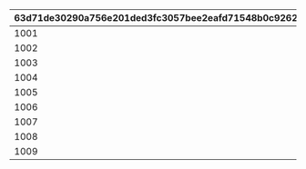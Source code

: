 |63d71de30290a756e201ded3fc3057bee2eafd71548b0c9262661b5bce381a96|cbe1ee8a82304b4b841fb7ad2778b55ecb536511d2ae66a2c1a548d8f009f30a|b2f96152f70192fc0da9d27984d40846b8a89fc24be6e6e373bf1f6f46fc5a92|6506df829dbd10539a7d4f764331c1521305bc68c46bf9a6b5fcc21d2df22b4c|92762c5b63e28519fa23487e3b00911a3c821d1a9909cc07cd20644ca339c2b2|7962afbb217a543c4f1f23f66043c8f1a0c2696e3101f7428b48e70041ad3cc1|7f20026e16aee214830a4a27091dcdd3dd4e751e09f1f373c3d9847124d62630|
| --- | --- | --- | --- | --- | --- | --- |
|1001|2023/09/12 15:00:00|2023/09/10 23:59:59|2023/09/15 11:59:59|2023/09/12|2023/09/11 23:59:59|2023/09/07 12:00:00|
|1002|2023/10/10 15:00:00|2023/10/08 23:59:59|2023/10/13 11:59:59|2023/10/10|2023/10/09 23:59:59|2023/10/05 12:00:00|
|1003|2023/11/09 15:00:00|2023/11/07 23:59:59|2023/11/12 11:59:59|2023/11/09|2023/11/08 23:59:59|2023/11/04 12:00:00|
|1004|2023/12/11 15:00:00|2023/12/09 23:59:59|2023/12/14 11:59:59|2023/12/11|2023/12/10 23:59:59|2023/12/06 12:00:00|
|1005|2024/01/10 15:00:00|2024/01/08 23:59:59|2024/01/13 11:59:59|2024/01/10|2024/01/09 23:59:59|2024/01/05 12:00:00|
|1006|2024/02/08 15:00:00|2024/02/06 23:59:59|2024/02/11 11:59:59|2024/02/08|2024/02/07 23:59:59|2024/02/03 12:00:00|
|1007|2024/03/11 15:00:00|2024/03/09 23:59:59|2024/03/14 11:59:59|2024/03/11|2024/03/10 23:59:59|2024/03/06 12:00:00|
|1008|2024/04/09 15:00:00|2024/04/07 23:59:59|2024/04/12 11:59:59|2024/04/09|2024/04/08 23:59:59|2024/04/04 12:00:00|
|1009|2024/05/08 15:00:00|2024/05/06 23:59:59|2024/05/11 11:59:59|2024/05/08|2024/05/07 23:59:59|2024/05/03 12:00:00|